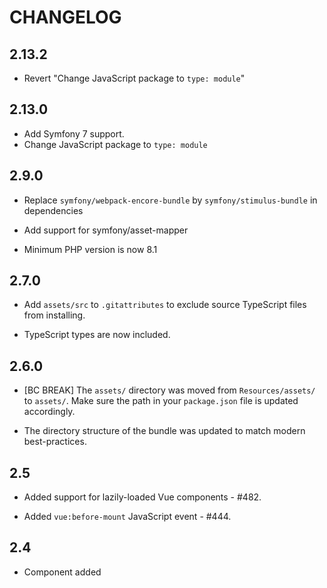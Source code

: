 # CHANGELOG

## 2.13.2

-   Revert "Change JavaScript package to `type: module`"

## 2.13.0

-   Add Symfony 7 support.
-   Change JavaScript package to `type: module`

## 2.9.0

-   Replace `symfony/webpack-encore-bundle` by `symfony/stimulus-bundle` in dependencies

-   Add support for symfony/asset-mapper

-   Minimum PHP version is now 8.1

## 2.7.0

-   Add `assets/src` to `.gitattributes` to exclude source TypeScript files from
    installing.

-   TypeScript types are now included.

## 2.6.0

-   [BC BREAK] The `assets/` directory was moved from `Resources/assets/` to `assets/`. Make
    sure the path in your `package.json` file is updated accordingly.

-   The directory structure of the bundle was updated to match modern best-practices.

## 2.5

-   Added support for lazily-loaded Vue components - #482.

-   Added `vue:before-mount` JavaScript event - #444.

## 2.4

-   Component added
